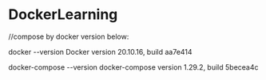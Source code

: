 # DockerLearning

//compose by docker version below:

docker --version
Docker version 20.10.16, build aa7e414

docker-compose --version
docker-compose version 1.29.2, build 5becea4c
